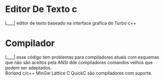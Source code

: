# Editor De Texto c
L___| editor de texto baseado na interface grafica do Turbo c++
# Compilador
L___| esse código tem problemas para compiladores atuais com esquemas que 
      não são aceitos pela ANSI dde compiladores comandos velhos que podem ser
      adaptados.  
    Borland c/c++  MinGw  Lattice C  QuickC  são compiladores com suporte.
